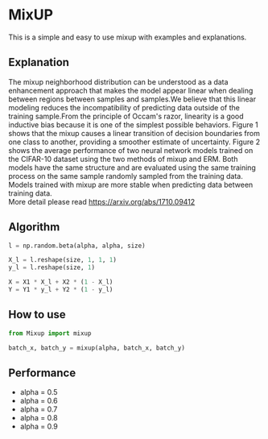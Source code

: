 # MixUP

This is a simple and easy to use mixup with examples and explanations.

## Explanation
The mixup neighborhood distribution can be understood as a data enhancement approach that makes the model appear linear when dealing between regions between samples and samples.We believe that this linear modeling reduces the incompatibility of predicting data outside of the training sample.From the principle of Occam's razor, linearity is a good inductive bias because it is one of the simplest possible behaviors. Figure 1 shows that the mixup causes a linear transition of decision boundaries from one class to another, providing a smoother estimate of uncertainty. Figure 2 shows the average performance of two neural network models trained on the CIFAR-10 dataset using the two methods of mixup and ERM. Both models have the same structure and are evaluated using the same training process on the same sample randomly sampled from the training data. Models trained with mixup are more stable when predicting data between training data.  
More detail please read https://arxiv.org/abs/1710.09412

## Algorithm

```python
l = np.random.beta(alpha, alpha, size)

X_l = l.reshape(size, 1, 1, 1)
y_l = l.reshape(size, 1)

X = X1 * X_l + X2 * (1 - X_l)
Y = Y1 * y_l + Y2 * (1 - y_l)
```

## How to use

```python
from Mixup import mixup

batch_x, batch_y = mixup(alpha, batch_x, batch_y)
```

## Performance

+ alpha = 0.5
+ alpha = 0.6
+ alpha = 0.7
+ alpha = 0.8
+ alpha = 0.9
